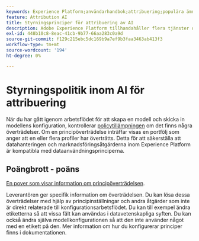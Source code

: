 ```yaml
---
keywords: Experience Platform;användarhandbok;attribuering;populära ämnen;åtkomstkontroller;skapa en modell;
feature: Attribution AI
title: Styrningsprinciper för attribuering av AI
description: Adobe Experience Platform tillhandahåller flera tjänster och verktyg som gör att du kan kontrollera dina insamlade upplevelsedata på ett säkert sätt.
exl-id: 448b10c8-8eac-41cb-9b77-66aa283c0a9d
source-git-commit: f129c215ebc5dc169b9a7ef9b3faa3463ab413f3
workflow-type: tm+mt
source-wordcount: '194'
ht-degree: 0%

---
```


# Styrningspolitik inom AI för attribuering

När du har gått igenom arbetsflödet för att skapa en modell och skicka in modellens konfiguration, kontrollerar [policytillämpningen](../../../data-governance/enforcement/auto-enforcement.md) om det finns några överträdelser. Om en principöverträdelse inträffar visas en portfölj som anger att en eller flera profiler har överträtts. Detta för att säkerställa att datahanteringen och marknadsföringsåtgärderna inom Experience Platform är kompatibla med dataanvändningsprinciperna.

## Poängbrott - poäns

[En pover som visar information om principöverträdelsen](../../attribution-ai/images/data-governance/policy-violation-popover-aai.png).

Leverantören ger specifik information om överträdelsen. Du kan lösa dessa överträdelser med hjälp av principinställningar och andra åtgärder som inte är direkt relaterade till konfigurationsarbetsflödet. Du kan till exempel ändra etiketterna så att vissa fält kan användas i datavetenskapliga syften. Du kan också ändra själva modellkonfigurationen så att den inte använder något med en etikett på den. Mer information om hur du konfigurerar principer finns i dokumentationen.
